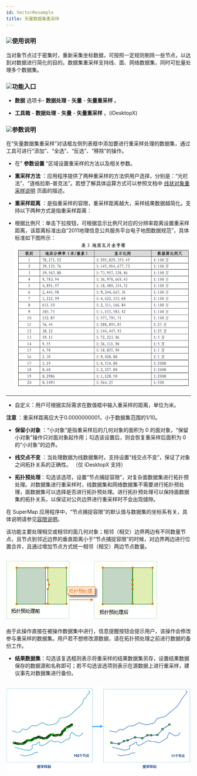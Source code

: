 ```yaml
---
id: VectorResample
title: 矢量数据集重采样  
---  
```

### ![](../../img/read.gif)使用说明




当对象节点过于密集时，重新采集坐标数据，可按照一定规则剔除一些节点，以达到对数据进行简化的目的。数据集重采样支持线、面、网络数据集，同时可批量处理多个数据集。



### ![](../../img/read.gif)功能入口



* **数据** 选项卡- **数据处理** - **矢量** - **矢量重采样** 。

* **工具箱** - **数据处理** - **矢量** - **矢量重采样** 。(iDesktopX)

### ![](../../img/read.gif)参数说明



在“矢量数据集重采样”对话框左侧列表框中添加要进行重采样处理的数据集，通过工具可进行“添加”、“全选”、“反选”、“移除”的操作。



* 在" **参数设置** "区域设置重采样的方法以及相关参数。

* **重采样方法** ：应用程序提供了两种重采样的方法供用户选择，分别是：“光栏法”、“道格拉斯-普克法”。若想了解具体运算方式可以参照文档中
[线状对象重采样说明](../Objects\\EditObjects\\ReSampleIntro) 页面的描述。

* **重采样距离** ：是指重采样的容限，重采样距离越大，采样结果数据越简化。支持以下两种方式是指重采样距离：

* 根据比例尺：单击下拉按钮，可根据显示比例尺对应的分辨率距离设置重采样距离，该距离标准出自“2011地理信息公共服务平台电子地图数据规范”，具体标准如下图所示：
![](img/Specification.png)  
---  
* 自定义：用户可根据实际需求在数值框中输入重采样的距离，单位为米。



**注意** ：重采样距离应大于0.0000000001，小于数据集范围的1/10。



* **保留小对象** ：“小对象”是指重采样后的几何对象的面积为 0
的面对象，“保留小对象”操作只对面对象起作用；勾选该设置后，则会恢复重采样后面积为 0 的“小对象”的边界。

* **线交点不变** ：当处理数据为线数据集时，支持设置“线交点不变”，保证了对象之间拓扑关系的正确性。 （仅 iDesktopX 支持）

* **拓扑预处理**：勾选该选项，设置“节点捕捉容限”，对复杂面数据集进行拓扑预处理。对数据集进行重采样时，线数据集和网络数据集不需要进行拓扑预处理，面数据集可以选择是否进行拓扑预处理。进行拓扑预处理可以保持面数据集的拓扑关系，以保证对公共边界进行重采样时不会出现缝隙。



在 SuperMap 应用程序中，“节点捕捉容限”的默认值与数据集的坐标系有关，具体说明请参见[容限说明](../Tolerance)。




该功能主要处理相交或相邻的面几何对象；相邻（相交）边界两边有不同数量节点，且节点到邻近边界的垂直距离小于“节点捕捉容限”的时候，对边界两边进行位置合并，且通过增加节点方式统一相邻（相交）两边节点数量。



![](img/nodesnap_ch.png)  
---  

由于此操作直接在被操作数据集中进行，信息提醒按钮会提示用户，该操作会修改参与重采样的数据集。用户若不想修改源数据，请在拓扑预处理之前进行数据的备份工作。



* **结果数据集**：勾选该复选框则表示将重采样的结果数据集另存，设置结果数据保存的数据源和名称即可；若不勾选该选项则表示在源数据上进行重采样，建议事先对数据集进行备份。

![](img/VectorResample.png)  
---  


